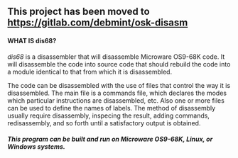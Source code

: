 This project has been moved to https://gitlab.com/debmint/osk-disasm
-------------

#### WHAT IS dis68?

_dis68_ is a disassembler that will disassemble Microware OS9-68K code.  It
will disassemble the code into source code that should rebuild the code into
a module identical to that from which it is disassembled.

The code can be disassembled with the use of files that control the way it
is disassembled.  The main file is a commands file, which declares the modes
which particular instructions are disassembled, etc. Also one or more files
can be used to define the names of labels.  The method of disassembly usually
require disassembly, inspecing the result, adding commands, redisassembly,
and so forth until a satisfactory output is obtained.

##### This program can be built and run on Microware OS9-68K, Linux, or Windows systems.
